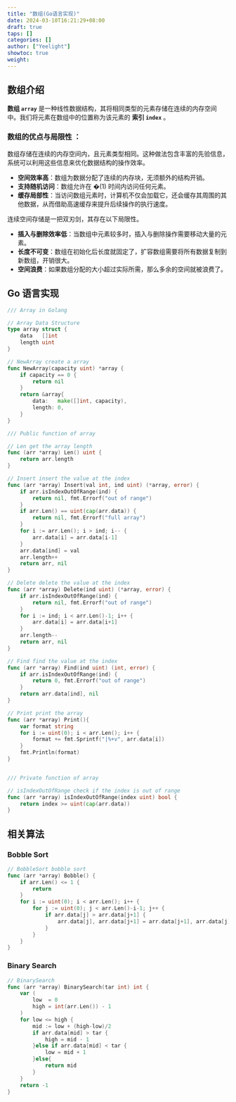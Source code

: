 ```yaml
---
title: "数组(Go语言实现)"
date: 2024-03-10T16:21:29+08:00
draft: true
taps: []
categories: []
author: ["Yeelight"]
showtoc: true
weight:
---
```


## 数组介绍

**数组 `array`** 是一种线性数据结构，其将相同类型的元素存储在连续的内存空间中。我们将元素在数组中的位置称为该元素的 **索引 `index`** 。

### 数组的优点与局限性 ：
数组存储在连续的内存空间内，且元素类型相同。这种做法包含丰富的先验信息，系统可以利用这些信息来优化数据结构的操作效率。

- **空间效率高**：数组为数据分配了连续的内存块，无须额外的结构开销。
- **支持随机访问**：数组允许在 �(1) 时间内访问任何元素。
- **缓存局部性**：当访问数组元素时，计算机不仅会加载它，还会缓存其周围的其他数据，从而借助高速缓存来提升后续操作的执行速度。

连续空间存储是一把双刃剑，其存在以下局限性。

- **插入与删除效率低**：当数组中元素较多时，插入与删除操作需要移动大量的元素。
- **长度不可变**：数组在初始化后长度就固定了，扩容数组需要将所有数据复制到新数组，开销很大。
- **空间浪费**：如果数组分配的大小超过实际所需，那么多余的空间就被浪费了。

## Go 语言实现

```go
/// Array in Golang

// Array Data Structure
type array struct {
    data   []int
    length uint
}

// NewArray create a array
func NewArray(capacity uint) *array {
    if capacity == 0 {
        return nil
    }
    return &array{
        data:   make([]int, capacity),
        length: 0,
    }
}

/// Public function of array

// Len get the array length
func (arr *array) Len() uint {
    return arr.length
}

// Insert insert the value at the index
func (arr *array) Insert(val int, ind uint) (*array, error) {
    if arr.isIndexOutOfRange(ind) {
        return nil, fmt.Errorf("out of range")
    }
    if arr.Len() == uint(cap(arr.data)) {
        return nil, fmt.Errorf("full array")
    }
    for i := arr.Len(); i > ind; i-- {
        arr.data[i] = arr.data[i-1]
    }
    arr.data[ind] = val
    arr.length++
    return arr, nil
}

// Delete delete the value at the index
func (arr *array) Delete(ind uint) (*array, error) {
    if arr.isIndexOutOfRange(ind) {
        return nil, fmt.Errorf("out of range")
    }
    for i := ind; i < arr.Len()-1; i++ {
        arr.data[i] = arr.data[i+1]
    }
    arr.length--
    return arr, nil
}

// Find find the value at the index
func (arr *array) Find(ind uint) (int, error) {
    if arr.isIndexOutOfRange(ind) {
        return 0, fmt.Errorf("out of range")
    }
    return arr.data[ind], nil
}

// Print print the array
func (arr *array) Print(){
    var format string
    for i := uint(0); i < arr.Len(); i++ {
        format += fmt.Sprintf("|%+v", arr.data[i])
    }
    fmt.Println(format)
}


/// Private function of array

// isIndexOutOfRange check if the index is out of range
func (arr *array) isIndexOutOfRange(index uint) bool {
    return index >= uint(cap(arr.data))
}
```


## 相关算法


### Bobble Sort

```go
// BobbleSort bobble sort
func (arr *array) Bobble() {
	if arr.Len() <= 1 {
		return
	}
	for i := uint(0); i < arr.Len(); i++ {
		for j := uint(0); j < arr.Len()-i-1; j++ {
			if arr.data[j] > arr.data[j+1] {
				arr.data[j], arr.data[j+1] = arr.data[j+1], arr.data[j]
			}
		}
	}
}
```


### Binary Search
```go
// BinarySearch
func (arr *array) BinarySearch(tar int) int {
	var (
		low  = 0
		high = int(arr.Len()) - 1
	)
	for low <= high {
		mid := low + (high-low)/2
		if arr.data[mid] > tar {
			high = mid - 1
		}else if arr.data[mid] < tar {
			low = mid + 1
		}else{
			return mid
		}
	}
	return -1
}
```

